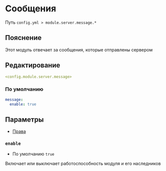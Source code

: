 # Сообщения
Путь `config.yml > module.server.message.*`

## Пояснение
Этот модуль отвечает за сообщения, которые отправлены сервером

## Редактирование
```yaml
<config.module.server.message>
```

### По умолчанию
```yaml
message:
  enable: true
```

## Параметры

- [Права](/en/permissions/module/server/message/)

### `enable`
- По умолчанию `true`

Включает или выключает работоспособность модуля и его наследников